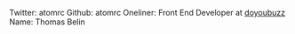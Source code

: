 Twitter: atomrc
Github: atomrc
Oneliner: Front End Developer at <a href="https://www.doyoubuzz.com/" target="_blank">doyoubuzz</a>
Name: Thomas Belin